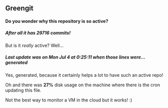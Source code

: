 ## Greengit

#### Do you wonder why this repository is so active?

##### After all it has 29716 commits!

But is it *really* active? Well...

##### Last update was on Mon Jul 4 at 0:25:11 when those lines were... generated

Yes, generated, because it certainly helps a lot to have such an active repo!

Oh and there was **27%** disk usage on the machine
where there is the cron updating this file.

Not the best way to monitor a VM in the cloud but it works! :)
